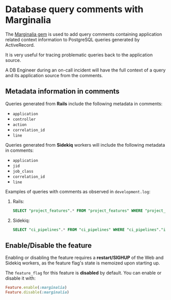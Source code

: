 # Database query comments with Marginalia

The [Marginalia gem](https://github.com/basecamp/marginalia) is used to add
query comments containing application related context information to PostgreSQL
queries generated by ActiveRecord.

It is very useful for tracing problematic queries back to the application source.

A DB Engineer during an on-call incident will have the full context of a query
and its application source from the comments.

## Metadata information in comments

Queries generated from **Rails** include the following metadata in comments:

- `application`
- `controller`
- `action`
- `correlation_id`
- `line`

Queries generated from **Sidekiq** workers will include the following metadata
in comments:

- `application`
- `jid`
- `job_class`
- `correlation_id`
- `line`

Examples of queries with comments as observed in `development.log`:

1. Rails:

   ```sql
   SELECT "project_features".* FROM "project_features" WHERE "project_features"."project_id" = $1 LIMIT $2 [["project_id", 5], ["LIMIT", 1]] /*application:web,controller:jobs,action:trace,correlation_id:rYF4mey9CH3,line:/app/policies/project_policy.rb:504:in `feature_available?'*/
   ```

1. Sidekiq:

   ```sql
   SELECT "ci_pipelines".* FROM "ci_pipelines" WHERE "ci_pipelines"."id" = $1 LIMIT $2 [["id", 64], ["LIMIT", 1]] /*application:sidekiq,jid:e7d6668a39a991e323009833,job_class:ExpireJobCacheWorker,correlation_id:rYF4mey9CH3,line:/app/workers/expire_job_cache_worker.rb:14:in `perform'*/
   ```

## Enable/Disable the feature

Enabling or disabling the feature requires a **restart/SIGHUP** of the Web and
Sidekiq workers, as the feature flag's state is memoized upon starting up.

The `feature_flag` for this feature is **disabled** by default. You can enable
or disable it with:

```ruby
Feature.enable(:marginalia)
Feature.disable(:marginalia)
```
